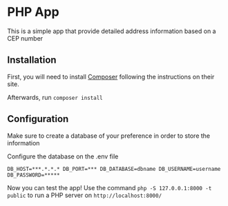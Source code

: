 PHP App
==============

This is a simple app that provide detailed address information based on a CEP number


Installation
------------
First, you will need to install [Composer](http://getcomposer.org/) following the instructions on their site.

Afterwards, run `composer install`

Configuration
-------------
Make sure to create a database of your preference in order to store the information

Configure the database on the .env file

`DB_HOST=***.*.*.*
 DB_PORT=***
 DB_DATABASE=dbname
 DB_USERNAME=username
 DB_PASSWORD=*****`

Now you can test the app! Use the command  `php -S 127.0.0.1:8000 -t public` to  run a PHP server on `http://localhost:8000/`


